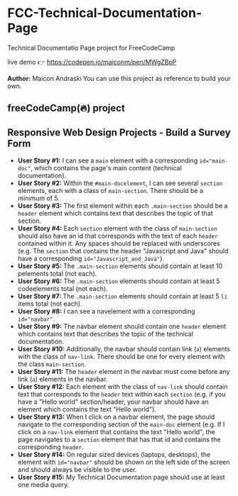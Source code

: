 # FCC-Technical-Documentation-Page

Technical Documentatio Page project for FreeCodeCamp

live demo 👉 https://codepen.io/maiconm/pen/MWgZBpP

**Author:** Maicon Andraski
You can use this project as reference to build your own.

freeCodeCamp(🔥) project
----
## Responsive Web Design Projects - Build a Survey Form

* **User Story #1:** I can see a `main` element with a corresponding `id="main-doc"`, which contains the page's main content (technical documentation).
* **User Story #2:** Within the `#main-docelement`, I can see several `section` elements, each with a class of `main-section`. There should be a minimum of 5.
* **User Story #3:** The first element within each `.main-section` should be a `header` element which contains text that describes the topic of that section.
* **User Story #4:** Each `section` element with the class of `main-section` should also have an id that corresponds with the text of each `header` contained within it. Any spaces should be replaced with underscores (e.g. The `section` that contains the header "Javascript and Java" should have a corresponding `id="Javascript_and_Java"`).
* **User Story #5:** The `.main-section` elements should contain at least 10 pelements total (not each).
* **User Story #6:** The `.main-section` elements should contain at least 5 codeelements total (not each).
* **User Story #7:** The `.main-section` elements should contain at least 5 `li` items total (not each).
* **User Story #8:** I can see a navelement with a corresponding `id="navbar"`.
* **User Story #9:** The navbar element should contain one `header` element which contains text that describes the topic of the technical documentation.
* **User Story #10:** Additionally, the navbar should contain link (`a`) elements with the class of `nav-link`. There should be one for every element with the class `main-section`.
* **User Story #11:** The `header` element in the navbar must come before any link (`a`) elements in the navbar.
* **User Story #12:** Each element with the class of `nav-link` should contain text that corresponds to the `header` text within each `section` (e.g. if you have a "Hello world" section/header, your navbar should have an element which contains the text "Hello world").
* **User Story #13:** When I click on a navbar element, the page should navigate to the corresponding section of the `main-doc` element (e.g. If I click on a `nav-link` element that contains the text "Hello world", the page navigates to a `section` element that has that id and contains the corresponding `header`.
* **User Story #14:** On regular sized devices (laptops, desktops), the element with `id="navbar"` should be shown on the left side of the screen and should always be visible to the user.
* **User Story #15:** My Technical Documentation page should use at least one media query.
